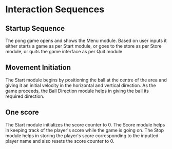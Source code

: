 # Interaction Sequences

## Startup Sequence

The pong game opens and shows the Menu module.
Based on user inputs it either starts a game as per
Start module, or goes to the store as per Store module,
or quits the game interface as per Quit module

## Movement Initiation

The Start module begins by positioning the ball at
the centre of the area and giving it an initial
velocity in the horizontal and vertical direction. As
the game proceeds, the Ball Direction module helps in
giving the ball its required direction.

## One score

The Start module initializes the score counter to 0.
The Score module helps in keeping track of the player's
score while the game is going on. The Stop module helps
in storing the player's score corresponding to the
inputted player name and also resets the score counter
to 0.
